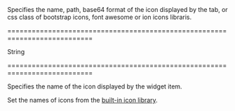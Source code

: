 <!--**
/*-------------------------------------------
    Auto-generated file. Do not modify.
-------------------------------------------

**-->
<!--d-->Specifies the name, path, base64 format of the icon displayed by the tab, or css class of bootstrap icons, font awesome or ion icons libraris.<!--/d-->
===========================================================================
<!--type-->String<!--/type-->
===========================================================================

<!--shortDescription-->
Specifies the name of the icon displayed by the widget item.
<!--/shortDescription-->

<!--fullDescription-->
Set the names of icons from the [built-in icon library](/Documentation/Guide/Themes/Icon_Library/).
<!--/fullDescription-->
